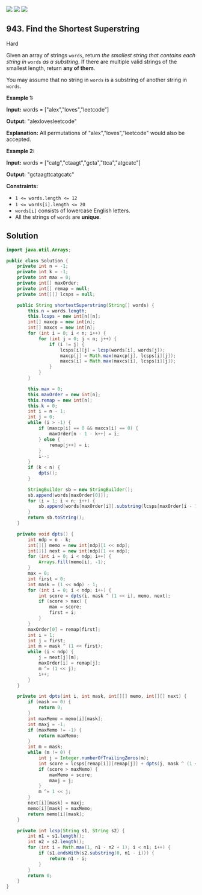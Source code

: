 [![](https://img.shields.io/github/stars/javadev/LeetCode-in-Java?label=Stars&style=flat-square)](https://github.com/javadev/LeetCode-in-Java)
[![](https://img.shields.io/github/forks/javadev/LeetCode-in-Java?label=Fork%20me%20on%20GitHub%20&style=flat-square)](https://github.com/javadev/LeetCode-in-Java/fork)
[![](https://img.shields.io/badge/-LeetCode%20in%20Kotlin-blue?style=flat-square)](https://github.com/javadev/LeetCode-in-Kotlin)

## 943\. Find the Shortest Superstring

Hard

Given an array of strings `words`, return _the smallest string that contains each string in_ `words` _as a substring_. If there are multiple valid strings of the smallest length, return **any of them**.

You may assume that no string in `words` is a substring of another string in `words`.

**Example 1:**

**Input:** words = ["alex","loves","leetcode"]

**Output:** "alexlovesleetcode"

**Explanation:** All permutations of "alex","loves","leetcode" would also be accepted.

**Example 2:**

**Input:** words = ["catg","ctaagt","gcta","ttca","atgcatc"]

**Output:** "gctaagttcatgcatc"

**Constraints:**

*   `1 <= words.length <= 12`
*   `1 <= words[i].length <= 20`
*   `words[i]` consists of lowercase English letters.
*   All the strings of `words` are **unique**.

## Solution

```java
import java.util.Arrays;

public class Solution {
    private int n = -1;
    private int k = -1;
    private int max = 0;
    private int[] maxOrder;
    private int[] remap = null;
    private int[][] lcsps = null;

    public String shortestSuperstring(String[] words) {
        this.n = words.length;
        this.lcsps = new int[n][n];
        int[] maxcp = new int[n];
        int[] maxcs = new int[n];
        for (int i = 0; i < n; i++) {
            for (int j = 0; j < n; j++) {
                if (i != j) {
                    lcsps[i][j] = lcsp(words[i], words[j]);
                    maxcp[j] = Math.max(maxcp[j], lcsps[i][j]);
                    maxcs[i] = Math.max(maxcs[i], lcsps[i][j]);
                }
            }
        }

        this.max = 0;
        this.maxOrder = new int[n];
        this.remap = new int[n];
        this.k = 0;
        int i = n - 1;
        int j = 0;
        while (i > -1) {
            if (maxcp[i] == 0 && maxcs[i] == 0) {
                maxOrder[n - 1 - k++] = i;
            } else {
                remap[j++] = i;
            }
            i--;
        }
        if (k < n) {
            dpts();
        }

        StringBuilder sb = new StringBuilder();
        sb.append(words[maxOrder[0]]);
        for (i = 1; i < n; i++) {
            sb.append(words[maxOrder[i]].substring(lcsps[maxOrder[i - 1]][maxOrder[i]]));
        }
        return sb.toString();
    }

    private void dpts() {
        int ndp = n - k;
        int[][] memo = new int[ndp][1 << ndp];
        int[][] next = new int[ndp][1 << ndp];
        for (int i = 0; i < ndp; i++) {
            Arrays.fill(memo[i], -1);
        }
        max = 0;
        int first = 0;
        int mask = (1 << ndp) - 1;
        for (int i = 0; i < ndp; i++) {
            int score = dpts(i, mask ^ (1 << i), memo, next);
            if (score > max) {
                max = score;
                first = i;
            }
        }
        maxOrder[0] = remap[first];
        int i = 1;
        int j = first;
        int m = mask ^ (1 << first);
        while (i < ndp) {
            j = next[j][m];
            maxOrder[i] = remap[j];
            m ^= (1 << j);
            i++;
        }
    }

    private int dpts(int i, int mask, int[][] memo, int[][] next) {
        if (mask == 0) {
            return 0;
        }
        int maxMemo = memo[i][mask];
        int maxj = -1;
        if (maxMemo != -1) {
            return maxMemo;
        }
        int m = mask;
        while (m != 0) {
            int j = Integer.numberOfTrailingZeros(m);
            int score = lcsps[remap[i]][remap[j]] + dpts(j, mask ^ (1 << j), memo, next);
            if (score > maxMemo) {
                maxMemo = score;
                maxj = j;
            }
            m ^= 1 << j;
        }
        next[i][mask] = maxj;
        memo[i][mask] = maxMemo;
        return memo[i][mask];
    }

    private int lcsp(String s1, String s2) {
        int n1 = s1.length();
        int n2 = s2.length();
        for (int i = Math.max(1, n1 - n2 + 1); i < n1; i++) {
            if (s1.endsWith(s2.substring(0, n1 - i))) {
                return n1 - i;
            }
        }
        return 0;
    }
}
```